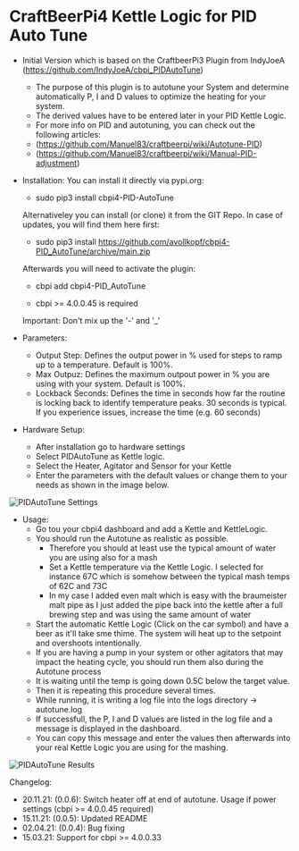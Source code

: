 # CraftBeerPi4 Kettle Logic for PID Auto Tune

- Initial Version which is based on the CraftbeerPi3 Plugin from IndyJoeA (https://github.com/IndyJoeA/cbpi_PIDAutoTune)
	- The purpose of this plugin is to autotune your System and determine automatically P, I and D values to optimize the heating for your system.
	- The derived values have to be entered later in your PID Kettle Logic.
	- For more info on PID and autotuning, you can check out the following articles:
    - (https://github.com/Manuel83/craftbeerpi/wiki/Autotune-PID)
    - (https://github.com/Manuel83/craftbeerpi/wiki/Manual-PID-adjustment)


- Installation:
	You can install it directly via pypi.org:	
	- sudo pip3 install cbpi4-PID-AutoTune 

	Alternativeley you can install (or clone) it from the GIT Repo. In case of updates, you will find them here first:
	- sudo pip3 install https://github.com/avollkopf/cbpi4-PID_AutoTune/archive/main.zip

	Afterwards you will need to activate the plugin:
	- cbpi add cbpi4-PID_AutoTune
	
	- cbpi >= 4.0.0.45 is required

	Important: Don't mix up the '-' and '_'
	
- Parameters:	
	- Output Step: Defines the output power in % used for steps to ramp up to a temperature. Default is 100%.
	- Max Outpuz: Defines the maximum outpout power in % you are using with your system. Default is 100%.
	- Lockback Seconds: Defines the time in seconds how far the routine is locking back to identify temperature peaks. 30 seconds is typical. If you experience issues, increase the time (e.g. 60 seconds)
	
- Hardware Setup:
	- After installation go to hardware settings
	- Select PIDAutoTune as Kettle logic.
	- Select the Heater, Agitator and Sensor for your Kettle
	- Enter the parameters with the default values or change them to your needs as shown in the image below.
	
![PIDAutoTune Settings](https://github.com/avollkopf/cbpi4-PID_AutoTune/blob/main/Settings_Autotune.png?raw=true)

- Usage:
	- Go tou your cbpi4 dashboard and add a Kettle and KettleLogic.
	- You should run the Autotune as realistic as possible.
		- Therefore you should at least use the typical amount of water you are using also for a mash
		- Set a Kettle temperature via the Kettle Logic. I selected for instance 67C which is somehow between the typical mash temps of 62C and 73C
		- In my case I added even malt which is easy with the braumeister malt pipe as I just added the pipe back into the kettle after a full brewing step and was using the same amount of water
	- Start the automatic Kettle Logic (Click on the car symbol) and have a beer as it'll take sme thime. The system will heat up to the setpoint and overshoots intentionally.
	- If you are having a pump in your system or other agitators that may impact the heating cycle, you should run them also during the Autotune process
	- It is waiting until the temp is going down 0.5C below the target value.
	- Then it is repeating this procedure several times.
	- While running, it is writing a log file into the logs directory -> autotune.log
	- If successfull, the P, I and D values are listed in the log file and a message is displayed in the dashboard. 
	- You can copy this message and enter the values then afterwards into your real Kettle Logic you are using for the mashing.
	
![PIDAutoTune Results](https://github.com/avollkopf/cbpi4-PID_AutoTune/blob/main/AutoTune.png?raw=true)	
	
Changelog:

- 20.11.21: (0.0.6): Switch heater off at end of autotune. Usage if power settings (cbpi >= 4.0.0.45 required)
- 15.11.21: (0.0.5): Updated README 
- 02.04.21: (0.0.4): Bug fixing
- 15.03.21: Support for cbpi >= 4.0.0.33
